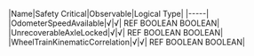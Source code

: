 ﻿

|Name|Safety Critical|Observable|Logical Type|
|-----|
|OdometerSpeedAvailable|√|√| REF BOOLEAN BOOLEAN|
|UnrecoverableAxleLocked|√|√| REF BOOLEAN BOOLEAN|
|WheelTrainKinematicCorrelation|√|√| REF BOOLEAN BOOLEAN|

